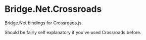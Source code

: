 # Bridge.Net.Crossroads
Bridge.Net bindings for Crossroads.js

Should be fairly self explanatory if you've used Crossroads before.
